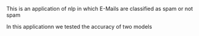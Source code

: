 This is an application of nlp in which E-Mails are classified as spam or not spam

In this applicationn we tested the accuracy of two models
